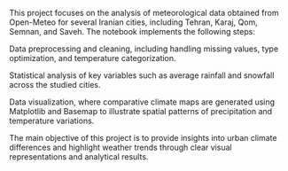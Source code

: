This project focuses on the analysis of meteorological data obtained from Open-Meteo for several Iranian cities, including Tehran, Karaj, Qom, Semnan, and Saveh.
The notebook implements the following steps:

Data preprocessing and cleaning, including handling missing values, type optimization, and temperature categorization.

Statistical analysis of key variables such as average rainfall and snowfall across the studied cities.

Data visualization, where comparative climate maps are generated using Matplotlib and Basemap to illustrate spatial patterns of precipitation and temperature variations.

The main objective of this project is to provide insights into urban climate differences and highlight weather trends through clear visual representations and analytical results.
